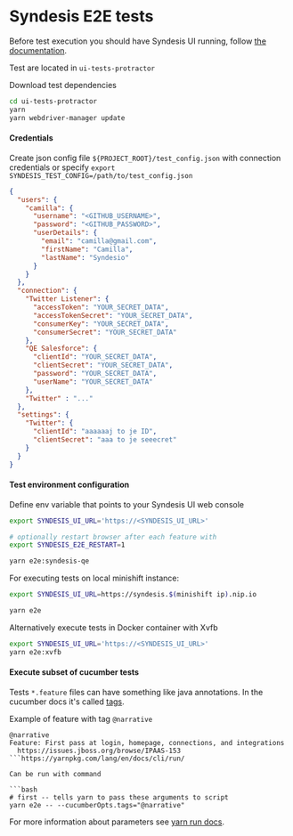 # Syndesis E2E tests

Before test execution you should have Syndesis UI running, follow [the documentation](https://github.com/syndesisio/syndesis-ui#running).

Test are located in `ui-tests-protractor`

Download test dependencies

```bash
cd ui-tests-protractor
yarn
yarn webdriver-manager update
```

#### Credentials

Create json config file `${PROJECT_ROOT}/test_config.json` with connection credentials
or specify `export SYNDESIS_TEST_CONFIG=/path/to/test_config.json` 
```json
{
  "users": {
    "camilla": {
      "username": "<GITHUB_USERNAME>",
      "password": "<GITHUB_PASSWORD>",
      "userDetails": {
        "email": "camilla@gmail.com",
        "firstName": "Camilla",
        "lastName": "Syndesio"
      }
    }
  },
  "connection": {
    "Twitter Listener": {
      "accessToken": "YOUR_SECRET_DATA",
      "accessTokenSecret": "YOUR_SECRET_DATA",
      "consumerKey": "YOUR_SECRET_DATA",
      "consumerSecret": "YOUR_SECRET_DATA"
    },
    "QE Salesforce": {
      "clientId": "YOUR_SECRET_DATA",
      "clientSecret": "YOUR_SECRET_DATA",
      "password": "YOUR_SECRET_DATA",
      "userName": "YOUR_SECRET_DATA"
    },
    "Twitter" : "..."
  },
  "settings": {
    "Twitter": {
      "clientId": "aaaaaaj to je ID",
      "clientSecret": "aaa to je seeecret"
    }
  }
}
```

#### Test environment configuration
Define env variable that points to your Syndesis UI web console

```bash
export SYNDESIS_UI_URL='https://<SYNDESIS_UI_URL>'

# optionally restart browser after each feature with
export SYNDESIS_E2E_RESTART=1

yarn e2e:syndesis-qe
```

For executing tests on local minishift instance: 

```bash
export SYNDESIS_UI_URL=https://syndesis.$(minishift ip).nip.io

yarn e2e
``` 

Alternatively execute tests in Docker container with Xvfb

```bash
export SYNDESIS_UI_URL='https://<SYNDESIS_UI_URL>'
yarn e2e:xvfb
```

#### Execute subset of cucumber tests
Tests `*.feature` files can have something like java annotations.
In the cucumber docs it's called [tags](https://github.com/cucumber/cucumber/wiki/Tags).

Example of feature with tag `@narrative`
```gherkin
@narrative
Feature: First pass at login, homepage, connections, and integrations
  https://issues.jboss.org/browse/IPAAS-153
```https://yarnpkg.com/lang/en/docs/cli/run/

Can be run with command

```bash
# first -- tells yarn to pass these arguments to script
yarn e2e -- --cucumberOpts.tags="@narrative"
```

For more information about parameters see [yarn run docs](https://yarnpkg.com/lang/en/docs/cli/run/).
